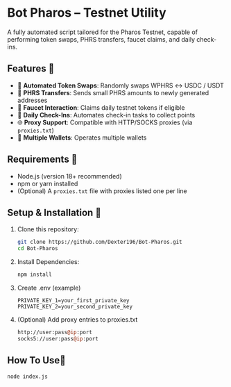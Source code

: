# Bot Pharos – Testnet Utility

A fully automated script tailored for the Pharos Testnet, capable of performing token swaps, PHRS transfers, faucet claims, and daily check-ins.

## Features 🌟

- 🔁 **Automated Token Swaps**: Randomly swaps WPHRS ↔ USDC / USDT
- 💸 **PHRS Transfers**: Sends small PHRS amounts to newly generated addresses
- 🚰 **Faucet Interaction**: Claims daily testnet tokens if eligible
- 📆 **Daily Check-Ins**: Automates check-in tasks to collect points
- 🌐 **Proxy Support**: Compatible with HTTP/SOCKS proxies (via `proxies.txt`)
- 🧠 **Multiple Wallets**: Operates multiple wallets

## Requirements 🧩

- Node.js (version 18+ recommended)
- npm or yarn installed
- (Optional) A `proxies.txt` file with proxies listed one per line

## Setup & Installation 🔧

1. Clone this repository:
   ```bash
   git clone https://github.com/Dexter196/Bot-Pharos.git
   cd Bot-Pharos
2. Install Dependencies:
   ```bash
   npm install
3. Create .env (example)
   ```dotenv
   PRIVATE_KEY_1=your_first_private_key
   PRIVATE_KEY_2=your_second_private_key
4. (Optional) Add proxy entries to proxies.txt
   ```perl
   http://user:pass@ip:port
   socks5://user:pass@ip:port

## How To Use🚀
   ```bash
   node index.js
